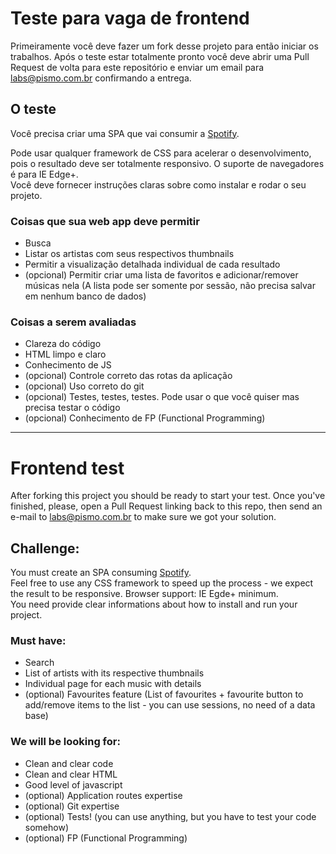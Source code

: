 # Teste para vaga de frontend 

Primeiramente você deve fazer um fork desse projeto para então iniciar os trabalhos. Após o teste estar totalmente pronto você deve abrir uma Pull Request de volta para este repositório e enviar um email para [labs@pismo.com.br](mailto:labs@pismo.com.br) confirmando a entrega.

## O teste

Você precisa criar uma SPA que vai consumir a [Spotify](https://beta.developer.spotify.com/documentation/web-api/).

Pode usar qualquer framework de CSS para acelerar o desenvolvimento, pois o resultado deve ser totalmente responsivo. O suporte de navegadores é para IE Edge+.  
Você deve fornecer instruções claras sobre como instalar e rodar o seu projeto.  

### Coisas que sua web app deve permitir
- Busca
- Listar os artistas com seus respectivos thumbnails
- Permitir a visualização detalhada individual de cada resultado
- (opcional) Permitir criar uma lista de favoritos e adicionar/remover músicas nela (A lista pode ser somente por sessão, não precisa salvar em nenhum banco de dados)

### Coisas a serem avaliadas
- Clareza do código
- HTML limpo e claro
- Conhecimento de JS
- (opcional) Controle correto das rotas da aplicação
- (opcional) Uso correto do git
- (opcional) Testes, testes, testes. Pode usar o que você quiser mas precisa testar o código
- (opcional) Conhecimento de FP (Functional Programming)

---
# Frontend test
After forking this project you should be ready to start your test. Once you've finished, please, open a Pull Request linking back to this repo, then send an e-mail to [labs@pismo.com.br](mailto:labs@pismo.com.br) to make sure we got your solution.

## Challenge:
You must create an SPA consuming [Spotify](https://beta.developer.spotify.com/documentation/web-api/).  
Feel free to use any CSS framework to speed up the process - we expect the result to be responsive. Browser support: IE Egde+ minimum.  
You need provide clear informations about how to install and run your project.

### Must have:
- Search
- List of artists with its respective thumbnails
- Individual page for each music with details
- (optional) Favourites feature (List of favourites + favourite button to add/remove items to the list - you can use sessions, no need of a data base)

### We will be looking for:
- Clean and clear code
- Clean and clear HTML
- Good level of javascript
- (optional) Application routes expertise 
- (optional) Git expertise
- (optional) Tests! (you can use anything, but you have to test your code somehow)
- (optional) FP (Functional Programming)